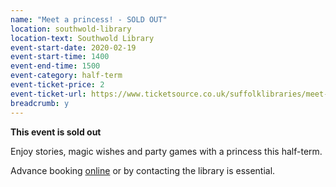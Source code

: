 ```yaml
---
name: "Meet a princess! - SOLD OUT"
location: southwold-library
location-text: Southwold Library
event-start-date: 2020-02-19
event-start-time: 1400
event-end-time: 1500
event-category: half-term
event-ticket-price: 2
event-ticket-url: https://www.ticketsource.co.uk/suffolklibraries/meet-a-princess-at-southwold-library/e-rjxaoe
breadcrumb: y
---
```


**This event is sold out**

Enjoy stories, magic wishes and party games with a princess this half-term.

Advance booking [online](https://www.ticketsource.co.uk/suffolklibraries/meet-a-princess-at-southwold-library/e-rjxaoe) or by contacting the library is essential.
